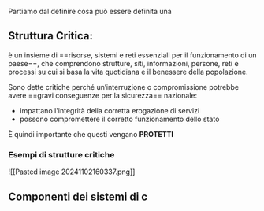 Partiamo dal definire cosa può essere definita una 
## **Struttura Critica**:
è un insieme di ==risorse, sistemi e reti essenziali per il funzionamento di un paese==, che comprendono strutture, siti, informazioni, persone, reti e processi su cui si basa la vita quotidiana e il benessere della popolazione.

Sono dette critiche perché un’interruzione o compromissione potrebbe avere ==gravi conseguenze per la sicurezza== nazionale:
- impattano l'integrità della corretta erogazione di servizi
- possono compromettere il corretto funzionamento dello stato

È quindi importante che questi vengano **PROTETTI**

### Esempi di strutture critiche
![[Pasted image 20241102160337.png]]

## Componenti dei sistemi di c